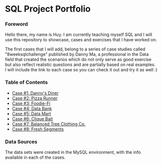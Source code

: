 # SQL Project Portfolio 

### Foreword
Hello there, my name is Huy.
I am currently teaching myself SQL and I will use this repository to showcase, cases and exercises that I have worked on. 

The first cases that I will add, belong to a series of case studies called "8weeksqlchallenge" published by Danny Ma, a professional in the Data field that created the scenarios which do not only serve as good exercise but also reflect realistic questions and are partially based on real examples. I will include the link to each case so you can check it out and try it as well :) 


### Table of Contents 
- [Case #1: Danny's Diner](https://8weeksqlchallenge.com/case-study-1/)
- [Case #2: Pizza Runner](https://8weeksqlchallenge.com/case-study-2/)
- [Case #3: Foodie-Fi](https://8weeksqlchallenge.com/case-study-3/)
- [Case #4: Data Bank](https://8weeksqlchallenge.com/case-study-4/)
- [Case #5: Data Mart](https://8weeksqlchallenge.com/case-study-5/)
- [Case #6: Clique Bait](https://8weeksqlchallenge.com/case-study-6/)
- [Case #7: Balanced Tree Clothing Co.](https://8weeksqlchallenge.com/case-study-7/)
- [Case #8: Fresh Segments](https://8weeksqlchallenge.com/case-study-8/)

### Data Sources
The data sets were created in the MySQL environment, with the info available in each of the cases.
